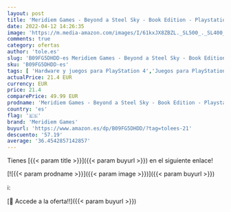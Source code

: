 ```yaml
---
layout: post
title: 'Meridiem Games - Beyond a Steel Sky - Book Edition - Playstation 4'
date: 2022-04-12 14:26:35
image: 'https://m.media-amazon.com/images/I/61kxJX8ZBZL._SL500_._SL400_.jpg'
comments: true
category: ofertas
author: 'tole.es'
slug: 'B09FG5DHDD-es Meridiem Games - Beyond a Steel Sky - Book Edition -...'
sku: 'B09FG5DHDD-es'
tags: [ 'Hardware y juegos para PlayStation 4','Juegos para PlayStation 4','Videojuegos','meridiem games','playstation', ]
actualPrice: 21.4 EUR
currency: EUR
price: 21.4
comparePrice: 49.99 EUR
prodname: 'Meridiem Games - Beyond a Steel Sky - Book Edition - Playstation 4'
country: 'es'
flag: '🇪🇸'
brand: 'Meridiem Games'
buyurl: 'https://www.amazon.es/dp/B09FG5DHDD/?tag=tolees-21'
descuento: '57.19'
average: '36.4542857142857'
---
```


Tienes [{{< param title >}}]({{< param buyurl >}}) en el siguiente enlace!

[![{{< param prodname >}}]({{< param image >}})]({{< param buyurl >}})

ℹ️:


[🛒 Accede a la oferta!!]({{< param buyurl >}})
